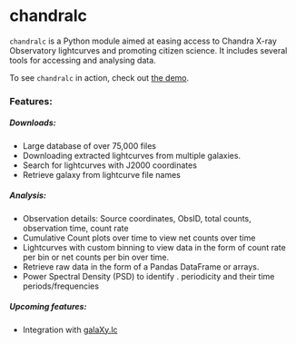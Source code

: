 # chandralc

```chandralc``` is a Python module aimed at easing access to Chandra X-ray Observatory lightcurves and promoting citizen science. It includes several tools for accessing and analysing data.

To see ```chandralc``` in action, check out <a href="https://github.com/sammarth-k/chandralc/blob/main/demo.ipynb">the demo</a>.
### Features:

##### Downloads:

- Large database of over 75,000 files
- Downloading extracted lightcurves from multiple galaxies.
- Search for lightcurves with J2000 coordinates
- Retrieve galaxy from lightcurve file names

##### Analysis:

- Observation details: Source coordinates, ObsID, total counts, observation time, count rate
- Cumulative Count plots over time to view net counts over time
- Lightcurves with custom binning to view data in the form of count rate per bin or net counts per bin over time.
- Retrieve raw data in the form of a Pandas DataFrame or arrays.
- Power Spectral Density (PSD) to identify . periodicity and their time periods/frequencies

##### Upcoming features:

- Integration with <a href="https://github.com/sammarth-k/galaXy.lc"> galaXy.lc</a>
